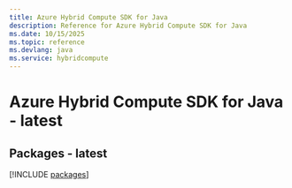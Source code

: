 ```yaml
---
title: Azure Hybrid Compute SDK for Java
description: Reference for Azure Hybrid Compute SDK for Java
ms.date: 10/15/2025
ms.topic: reference
ms.devlang: java
ms.service: hybridcompute
---
```

# Azure Hybrid Compute SDK for Java - latest
## Packages - latest
[!INCLUDE [packages](hybrid-compute-index.md)]